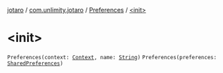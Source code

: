 [jotaro](../../index.md) / [com.unlimity.jotaro](../index.md) / [Preferences](index.md) / [&lt;init&gt;](./-init-.md)

# &lt;init&gt;

`Preferences(context: `[`Context`](https://developer.android.com/reference/android/content/Context.html)`, name: `[`String`](https://kotlinlang.org/api/latest/jvm/stdlib/kotlin/-string/index.html)`)`
`Preferences(preferences: `[`SharedPreferences`](https://developer.android.com/reference/android/content/SharedPreferences.html)`)`